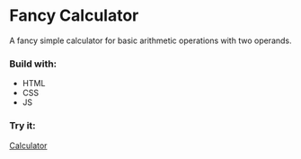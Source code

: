 # Fancy Calculator
A fancy simple calculator for basic arithmetic operations with two operands.

### Build with:
- HTML
- CSS
- JS

### Try it:
[Calculator](https://htmlpreview.github.io/?https://github.com/sashoa/sedc5-javascript-g3/blob/homework/fancy-calculator/homework/sashe-apostolovski/fancy-calculator/index.html)
